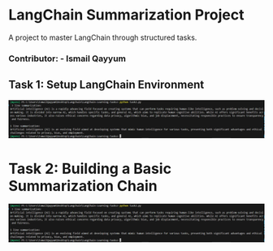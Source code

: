 # LangChain Summarization Project

A project to master LangChain through structured tasks.

### Contributor: - Ismail Qayyum

## Task 1: Setup LangChain Environment

![alt text](image.png)

# Task 2: Building a Basic Summarization Chain

![alt text](image.png)
